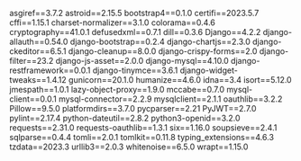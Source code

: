 asgiref==3.7.2
astroid==2.15.5
bootstrap4==0.1.0
certifi==2023.5.7
cffi==1.15.1
charset-normalizer==3.1.0
colorama==0.4.6
cryptography==41.0.1
defusedxml==0.7.1
dill==0.3.6
Django==4.2.2
django-allauth==0.54.0
django-bootstrap==0.2.4
django-chartjs==2.3.0
django-ckeditor==6.5.1
django-cleanup==8.0.0
django-crispy-forms==2.0
django-filter==23.2
django-js-asset==2.0.0
django-mysql==4.10.0
django-restframework==0.0.1
django-tinymce==3.6.1
django-widget-tweaks==1.4.12
gunicorn==20.1.0
humanize==4.6.0
idna==3.4
isort==5.12.0
jmespath==1.0.1
lazy-object-proxy==1.9.0
mccabe==0.7.0
mysql-client==0.0.1
mysql-connector==2.2.9
mysqlclient==2.1.1
oauthlib==3.2.2
Pillow==9.5.0
platformdirs==3.7.0
pycparser==2.21
PyJWT==2.7.0
pylint==2.17.4
python-dateutil==2.8.2
python3-openid==3.2.0
requests==2.31.0
requests-oauthlib==1.3.1
six==1.16.0
soupsieve==2.4.1
sqlparse==0.4.4
tomli==2.0.1
tomlkit==0.11.8
typing_extensions==4.6.3
tzdata==2023.3
urllib3==2.0.3
whitenoise==6.5.0
wrapt==1.15.0